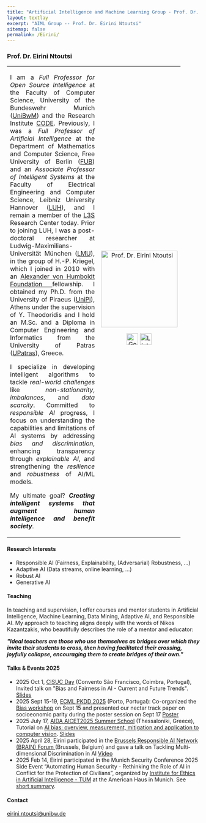 ```yaml
---
title: "Artificial Intelligence and Machine Learning Group - Prof. Dr. Eirini Ntoutsi"
layout: textlay
excerpt: "AIML Group -- Prof. Dr. Eirini Ntoutsi"
sitemap: false
permalink: /Eirini/
---
```


### Prof. Dr. Eirini Ntoutsi

<table style="border-collapse: collapse; width: 90%;" border="0">
<tbody>
<tr>
<td style="width: 70%; text-align: justify;">
<p>I am a <em>Full Professor for Open Source Intelligence</em> at the Faculty of Computer Science, University of the Bundeswehr Munich (<a href="https://www.unibw.de/" target="_new">UniBwM</a>) and the Research Institute <a href="https://www.unibw.de/code" target="_new">CODE</a>. Previously, I was a <em>Full Professor of Artificial Intelligence</em> at the Department of Mathematics and Computer Science, Free University of Berlin (<a href="https://www.fu-berlin.de/" target="_new">FUB</a>) and an <em>Associate Professor of Intelligent Systems</em> at the Faculty of Electrical Engineering and Computer Science, Leibniz University Hannover (<a href="https://www.uni-hannover.de/en/" target="_new">LUH</a>), and I remain a member of the <a href="https://www.l3s.de/" target="_new">L3S</a> Research Center today. 
Prior to joining LUH, I was a post-doctoral researcher at Ludwig-Maximilians-Universität München (<a href="" target="_new">LMU</a>), in the group of H.-P. Kriegel, which I joined in 2010 with an <a href="https://www.humboldt-foundation.de/en/" target="_new">Alexander von Humboldt Foundation </a>fellowship. I obtained my Ph.D. from the University of Piraeus (<a href="http://unipi.gr/" target="_new">UniPi</a>), Athens under the supervision of Y. Theodoridis and I hold an M.Sc. and a Diploma in Computer Engineering and Informatics from the University of Patras (<a href="https://www.upatras.gr/" target="_new">UPatras</a>), Greece.</p>

<p>I specialize in developing intelligent algorithms to tackle <em>real-world challenges</em> like <em>non-stationarity</em>, <em>imbalances</em>, and <em>data scarcity</em>. Committed to <em>responsible AI</em> progress, I focus on understanding the capabilities and limitations of AI systems by addressing <em>bias and discrimination</em>, enhancing transparency through <em>explainable AI</em>, and strengthening the <em>resilience</em> and <em>robustness</em> of AI/ML models.</p>

My ultimate goal? <strong><em>Creating intelligent systems that augment human intelligence and benefit society</em></strong>.
</td>
<td style="width: 30%; text-align: center;">
<img src="{{ site.baseurl }}/images/teampic/Eirini.jpg" alt="Prof. Dr. Eirini Ntoutsi" width="200"/><br>

  <a href="https://scholar.google.com/citations?user=RdA9uxYAAAAJ&hl=en"><img src="https://upload.wikimedia.org/wikipedia/commons/thumb/c/c7/Google_Scholar_logo.svg/512px-Google_Scholar_logo.svg.png?20200110094142" alt="Google Scholar" width="30" height="30"/></a>
<a href="https://www.linkedin.com/in/eirinintoutsi/"><img src="https://upload.wikimedia.org/wikipedia/commons/thumb/c/ca/LinkedIn_logo_initials.png/600px-LinkedIn_logo_initials.png" alt="LinkedIn"  width="30" height="30"/></a>
</td>
</tr>
</tbody>
</table>

#### Research Interests
<ul>
  <li>Responsible AI (Fairness, Explainability, (Adversarial) Robustness, ...)</li>
  <li>Adaptive AI (Data streams, online learning, ...)</li>
  <li>Robust AI</li>
  <li>Generative AI</li>
</ul>

#### Teaching
<p>In teaching and supervision, I offer courses and mentor students in Artificial Intelligence, Machine Learning, Data Mining, Adaptive AI, and Responsible AI. My approach to teaching aligns deeply with the words of Nikos Kazantzakis, who beautifully describes the role of a mentor and educator:
  
<strong><em>"Ideal teachers are those who use themselves as bridges over which they invite their students to cross, then having facilitated their crossing, joyfully collapse, encouraging them to create bridges of their own." </em></strong></p>

#### Talks & Events 2025
<ul>
  <li>2025 Oct 1, <a href="https://www.cisuc.uc.pt/en">CISUC Day</a> (Convento São Francisco, Coimbra, Portugal), Invited talk on "Bias and Fairness in AI - Current and Future Trends". <a href="{{ site.baseurl }}/files/25.Coimbra(Keynote@CISUC).pdf">Slides</a></li>
  <li>2025 Sept 15-19, <a href="https://ecmlpkdd.org/2025/">ECML PKDD 2025</a> (Porto, Portugal): Co-organized the <a href="https://sites.google.com/view/bias-2025-ecmlpkdd/">Bias workshop</a> on Sept 15 and presented our nectar track paper on socioeonomic parity during the poster session on Sept 17 <a href="{{ site.baseurl }}/files/25.FAccT.poster.pdf">Poster</a></li>
  <li>2025 July 17, <a href="https://icarus.csd.auth.gr/aida-auth-ai-cutting-edge-trends-aicet2025-summer-symposium-and-school/">AIDA AICET2025 Summer School</a> (Thessaloniki, Greece), Tutorial on <a href="https://icarus.csd.auth.gr/ai-bias-overview-measurement-mitigation-and-application-to-computer-vision/">AI bias: overview, measurement, mitigation and application to computer vision</a>. <a href="{{ site.baseurl }}/files/25.AIDASummerSchool.pdf">Slides</a></li>
  <li>2025 April 28, Eirini participated in the <a href="https://brainforum.github.io/">Brussels Responsible AI Network (BRAIN) Forum </a> (Brussels, Belgium) and gave a talk on Tackling Multi-dimensional Discrimination in AI 
    <a href="https://www.youtube.com/watch?v=G8j7cjt3AhM&ab_channel=BrusselsInstituteforAdvancedStudies%28BrIAS%29">Video</a></li>

  <li>2025 Feb 14, Eirini participated in the Munich Security Conference 2025 Side Event “Automating Human Security - Rethinking the Role of AI in Conflict for the Protection of Civilians”, organized by <a href="https://www.ieai.sot.tum.de/">Institute for Ethics in Artificial Intelligence - TUM</a> at the American Haus in Munich. See <a href="">short summary</a>.</li>



</ul>


#### Contact
eirini.ntoutsi@unibw.de
